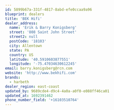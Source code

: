 ```yaml
---
id: 5899b67a-331f-4817-8abd-efe0ccaa9a96
blueprint: dealers
title: 'BEK Hifi'
dealer_address:
  name: 'Erik & Barry Konigsberg'
  street: '808 Saint John Street'
  street2: null
  postCode: '18103'
  city: Allentown
  state: PA
  country: US
  latitude: '40.5910603877551'
  longitude: '-75.47034630612245'
email: barry.konigsberg@rcn.com
website: 'http://www.bekhifi.com'
brands:
  - harbeth
dealer_region: east-coast
updated_by: 9689cde4-d9c4-4a0a-a0f0-e088ff46ca01
updated_at: 1692391462
phone_number_field: '+16103510764'
---
```

